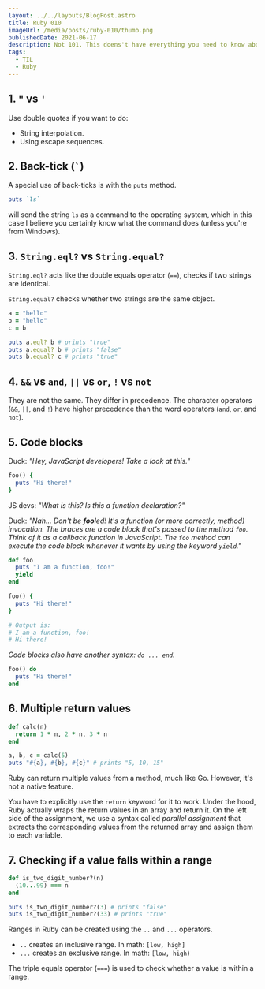 ```yaml
---
layout: ../../layouts/BlogPost.astro
title: Ruby 010
imageUrl: /media/posts/ruby-010/thumb.png
publishedDate: 2021-06-17
description: Not 101. This doens't have everything you need to know about Ruby. Just something I learned.
tags:
  - TIL
  - Ruby
---
```


## 1. `"` vs `'`

Use double quotes if you want to do:

- String interpolation.
- Using escape sequences.

## 2. Back-tick (`` ` ``)

A special use of back-ticks is with the `puts` method.

```ruby
puts `ls`
```

will send the string `ls` as a command to the operating system, which in this case I believe you certainly know what the command does (unless you're from Windows).

## 3. `String.eql?` vs `String.equal?`

`String.eql?` acts like the double equals operator (`==`), checks if two strings are identical.

`String.equal?` checks whether two strings are the same object.

```ruby
a = "hello"
b = "hello"
c = b

puts a.eql? b # prints "true"
puts a.equal? b # prints "false"
puts b.equal? c # prints "true"
```

## 4. `&&` vs `and`, `||` vs `or`, `!` vs `not`

They are not the same. They differ in precedence. The character operators (`&&`, `||`, and `!`) have higher precedence than the word operators (`and`, `or`, and `not`).

## 5. Code blocks

Duck: *"Hey, JavaScript developers! Take a look at this."*

```ruby
foo() {
  puts "Hi there!"
}
```

JS devs: *"What is this? Is this a function declaration?"*

Duck: _"Nah... Don't be **foo**led! It's a function (or more correctly, method) invocation. The braces are a code block that's passed to the method `foo`. Think of it as a callback function in JavaScript. The `foo` method can execute the code block whenever it wants by using the keyword `yield`."_

```ruby
def foo
  puts "I am a function, foo!"
  yield
end

foo() {
  puts "Hi there!"
}

# Output is:
# I am a function, foo!
# Hi there!
```

*Code blocks also have another syntax: `do ... end`.*

```ruby
foo() do
  puts "Hi there!"
end
```

## 6. Multiple return values

```ruby
def calc(n)
  return 1 * n, 2 * n, 3 * n
end

a, b, c = calc(5)
puts "#{a}, #{b}, #{c}" # prints "5, 10, 15"
```

Ruby can return multiple values from a method, much like Go. However, it's not a native feature.

You have to explicitly use the `return` keyword for it to work. Under the hood, Ruby actually wraps the return values in an array and return it. On the left side of the assignment, we use a syntax called *parallel assignment* that extracts the corresponding values from the returned array and assign them to each variable.

## 7. Checking if a value falls within a range

```ruby
def is_two_digit_number?(n)
  (10...99) === n
end

puts is_two_digit_number?(3) # prints "false"
puts is_two_digit_number?(33) # prints "true"
```

Ranges in Ruby can be created using the `..` and `...` operators.

- `..` creates an inclusive range. In math: `[low, high]`
- `...` creates an exclusive range. In math: `[low, high)`

The triple equals operator (`===`) is used to check whether a value is within a range.
